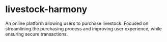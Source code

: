 # livestock-harmony
An  online platform allowing users to purchase livestock. Focused on streamlining the purchasing process and improving user experience, while ensuring secure transactions. 
